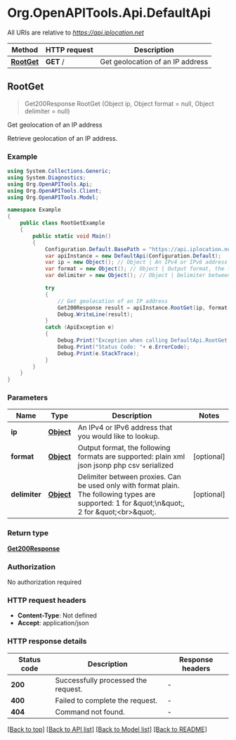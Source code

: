 # Org.OpenAPITools.Api.DefaultApi

All URIs are relative to *https://api.iplocation.net*

Method | HTTP request | Description
------------- | ------------- | -------------
[**RootGet**](DefaultApi.md#rootget) | **GET** / | Get geolocation of an IP address



## RootGet

> Get200Response RootGet (Object ip, Object format = null, Object delimiter = null)

Get geolocation of an IP address

Retrieve geolocation of an IP address. 

### Example

```csharp
using System.Collections.Generic;
using System.Diagnostics;
using Org.OpenAPITools.Api;
using Org.OpenAPITools.Client;
using Org.OpenAPITools.Model;

namespace Example
{
    public class RootGetExample
    {
        public static void Main()
        {
            Configuration.Default.BasePath = "https://api.iplocation.net";
            var apiInstance = new DefaultApi(Configuration.Default);
            var ip = new Object(); // Object | An IPv4 or IPv6 address that you would like to lookup.
            var format = new Object(); // Object | Output format, the following formats are supported: plain xml json jsonp php csv serialized (optional) 
            var delimiter = new Object(); // Object | Delimiter between proxies. Can be used only with format plain. The following types are supported: 1 for \"\\n\", 2 for \"<br>\". (optional) 

            try
            {
                // Get geolocation of an IP address
                Get200Response result = apiInstance.RootGet(ip, format, delimiter);
                Debug.WriteLine(result);
            }
            catch (ApiException e)
            {
                Debug.Print("Exception when calling DefaultApi.RootGet: " + e.Message );
                Debug.Print("Status Code: "+ e.ErrorCode);
                Debug.Print(e.StackTrace);
            }
        }
    }
}
```

### Parameters


Name | Type | Description  | Notes
------------- | ------------- | ------------- | -------------
 **ip** | [**Object**](Object.md)| An IPv4 or IPv6 address that you would like to lookup. | 
 **format** | [**Object**](Object.md)| Output format, the following formats are supported: plain xml json jsonp php csv serialized | [optional] 
 **delimiter** | [**Object**](Object.md)| Delimiter between proxies. Can be used only with format plain. The following types are supported: 1 for \&quot;\\n\&quot;, 2 for \&quot;&lt;br&gt;\&quot;. | [optional] 

### Return type

[**Get200Response**](Get200Response.md)

### Authorization

No authorization required

### HTTP request headers

- **Content-Type**: Not defined
- **Accept**: application/json


### HTTP response details
| Status code | Description | Response headers |
|-------------|-------------|------------------|
| **200** | Successfully processed the request. |  -  |
| **400** | Failed to complete the request. |  -  |
| **404** | Command not found. |  -  |

[[Back to top]](#)
[[Back to API list]](../README.md#documentation-for-api-endpoints)
[[Back to Model list]](../README.md#documentation-for-models)
[[Back to README]](../README.md)

